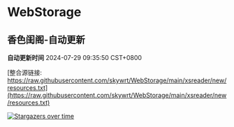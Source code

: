 # WebStorage

## 香色闺阁-自动更新

**自动更新时间** 2024-07-29 09:35:50 CST+0800

[整合源链接: https://raw.githubusercontent.com/skywrt/WebStorage/main/xsreader/new/resources.txt](https://raw.githubusercontent.com/skywrt/WebStorage/main/xsreader/new/resources.txt)


[![Stargazers over time](https://starchart.cc/skywrt/WebStorage.svg)](https://starchart.cc/skywrt/WebStorage)
